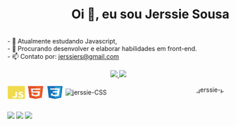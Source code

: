 <h1 align="right">Oi 👋, eu sou Jerssie Sousa</h1> 

<br>
- 🌱 Atualmente estudando Javascript,<br>
- 👯 Procurando desenvolver e elaborar habilidades em front-end.</br>
- 📫 Contato por: <a href = "mailto:jerssiers@gmail.com">jerssiers@gmail.com</a>
<br><br>

<div align="center">
  <a href="https://github.com/jerssiesousa">
  <img height="150em" src="https://github-readme-stats.vercel.app/api?username=jerssiesousa&show_icons=true&theme=tokyonight&include_all_commits=true&count_private=true"/>
  <img height="150em" src="https://github-readme-stats.vercel.app/api/top-langs/?username=jerssiesousa&layout=compact&langs_count=7&theme=tokyonight"/>
  </a>
</div>
<div style="display: inline_block"><br>
  <img align="center" alt="jerssie-Js" height="30" width="40" src="https://raw.githubusercontent.com/devicons/devicon/master/icons/javascript/javascript-plain.svg">
  <img align="center" alt="jerssie-HTML" height="30" width="40" src="https://raw.githubusercontent.com/devicons/devicon/master/icons/html5/html5-original.svg">
  <img align="center" alt="jerssie-CSS" height="30" width="40" src="https://raw.githubusercontent.com/devicons/devicon/master/icons/css3/css3-original.svg">
  <img align="center" alt="jerssie-CSS" height="30" width="40" src="https://www.vectorlogo.zone/logos/git-scm/git-scm-icon.svg">
  <img align="right" alt="jerssie-pic" height="150" style="border-radius: 50px;" src="https://user-images.githubusercontent.com/97859070/158197910-9c0416c9-8181-4539-8dd2-48ceb394196c.png">
</div>
  
  ##
  
  <div> 
  <a href="https://www.instagram.com/jes.rs/" target="_blank"><img src="https://img.shields.io/badge/-Instagram-%23E4405F?style=for-the-badge&logo=instagram&logoColor=white" target="_blank"></a>
  <a href = "mailto:jerssiers@gmail.com"><img src="https://img.shields.io/badge/-Gmail-%23333?style=for-the-badge&logo=gmail&logoColor=white" target="_blank"></a>
  <a href="https://www.linkedin.com/in/jerssiesousa" target="_blank"><img src="https://img.shields.io/badge/-LinkedIn-%230077B5?style=for-the-badge&logo=linkedin&logoColor=white" target="_blank"></a> 

</div>
